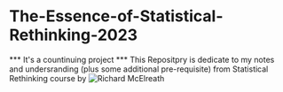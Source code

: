 # The-Essence-of-Statistical-Rethinking-2023
*** It's a countinuing project ***
This Repositpry is dedicate to my notes and undersranding (plus some additional pre-requisite) from Statistical Rethinking course by ![Richard McElreath](https://github.com/rmcelreath)
